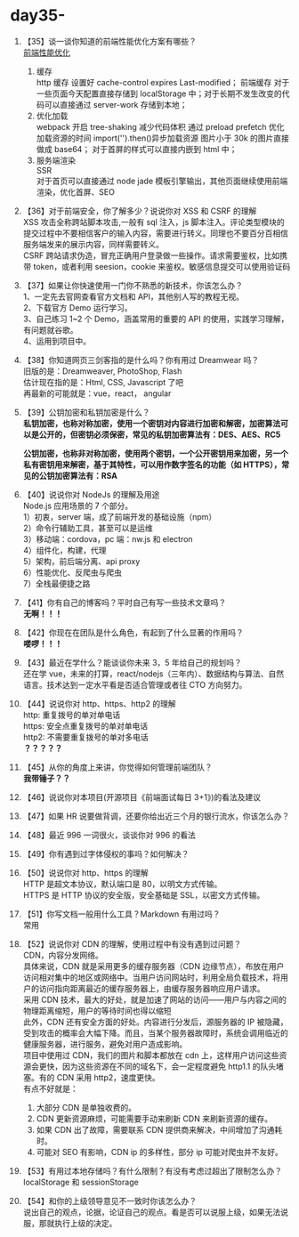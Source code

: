 # day35-

1. 【35】谈一谈你知道的前端性能优化方案有哪些？  
   [前端性能优化](https://github.com/haizlin/fe-interview/issues/131)

   1. 缓存  
      http 缓存 设置好 cache-control expires Last-modified；
      前端缓存 对于一些页面今天配置直接存储到 localStorage 中；对于长期不发生改变的代码可以直接通过 server-work 存储到本地；
   2. 优化加载  
      webpack 开启 tree-shaking 减少代码体积
      通过 preload prefetch 优化加载资源的时间
      import('').then()异步加载资源
      图片小于 30k 的图片直接做成 base64；
      对于首屏的样式可以直接内嵌到 html 中；
   3. 服务端渲染  
      SSR  
      对于首页可以直接通过 node jade 模板引擎输出，其他页面继续使用前端渲染，优化首屏、SEO

2. 【36】对于前端安全，你了解多少？说说你对 XSS 和 CSRF 的理解  
   XSS 攻击全称跨站脚本攻击,一般有 sql 注入，js 脚本注入。评论类型模块的提交过程中不要相信客户的输入内容，需要进行转义。同理也不要百分百相信服务端发来的展示内容，同样需要转义。  
   CSRF 跨站请求伪造，冒充正确用户登录做一些操作。请求需要鉴权，比如携带 token，或者利用 seesion，cookie 来鉴权。敏感信息提交可以使用验证码

3. 【37】如果让你快速使用一门你不熟悉的新技术，你该怎么办？  
   1、一定先去官网查看官方文档和 API，其他别人写的教程无视。  
   2、下载官方 Demo 运行学习。  
   3、自己练习 1~2 个 Demo，涵盖常用的重要的 API 的使用，实践学习理解，有问题就谷歌。  
   4、运用到项目中。

4. 【38】你知道网页三剑客指的是什么吗？你有用过 Dreamwear 吗？  
   旧版的是：Dreamweaver, PhotoShop, Flash  
   估计现在指的是：Html, CSS, Javascript 了吧  
   再最新的可能就是：vue，react， angular

5. 【39】公钥加密和私钥加密是什么？  
   **私钥加密，也称对称加密，使用一个密钥对内容进行加密和解密，加密算法可以是公开的，但密钥必须保密，常见的私钥加密算法有：DES、AES、RC5**

   **公钥加密，也称非对称加密，使用两个密钥，一个公开密钥用来加密，另一个私有密钥用来解密，基于其特性，可以用作数字签名的功能（如 HTTPS），常见的公钥加密算法有：RSA**

6. 【40】说说你对 NodeJs 的理解及用途  
   Node.js 应用场景的 7 个部分。  
    1）初衷，server 端，成了前端开发的基础设施（npm）  
    2）命令行辅助工具，甚至可以是运维  
    3）移动端：cordova，pc 端：nw.js 和 electron  
    4）组件化，构建，代理  
    5）架构，前后端分离、api proxy  
    6）性能优化、反爬虫与爬虫  
    7）全栈最便捷之路

7. 【41】你有自己的博客吗？平时自己有写一些技术文章吗？  
   **无啊！！！**

8. 【42】你现在在团队是什么角色，有起到了什么显著的作用吗？  
   **喽啰！！！**

9. 【43】最近在学什么？能谈谈你未来 3，5 年给自己的规划吗？  
   还在学 vue，未来的打算，react/nodejs（三年内）、数据结构与算法、自然语言。技术达到一定水平看是否适合管理或者往 CTO 方向努力。

10. 【44】说说你对 http、https、http2 的理解  
    http: 重复拨号的单对单电话  
    https: 安全点重复拨号的单对单电话  
    http2: 不需要重复拨号的单对多电话  
    **？？？？？**

11. 【45】从你的角度上来讲，你觉得如何管理前端团队？  
    **我带锤子？？**

12. 【46】说说你对本项目(开源项目《前端面试每日 3+1》)的看法及建议
13. 【47】如果 HR 说要做背调，还要你给出近三个月的银行流水，你该怎么办？
14. 【48】最近 996 一词很火，谈谈你对 996 的看法
15. 【49】你有遇到过字体侵权的事吗？如何解决？
16. 【50】说说你对 http、https 的理解  
    HTTP 是超文本协议，默认端口是 80，以明文方式传输。  
    HTTPS 是 HTTP 协议的安全版，安全基础是 SSL，以密文方式传输。
17. 【51】你写文档一般用什么工具？Markdown 有用过吗？  
    常用
18. 【52】说说你对 CDN 的理解，使用过程中有没有遇到过问题？  
    CDN，内容分发网络。  
    具体来说，CDN 就是采用更多的缓存服务器（CDN 边缘节点），布放在用户访问相对集中的地区或网络中。当用户访问网站时，利用全局负载技术，将用户的访问指向距离最近的缓存服务器上，由缓存服务器响应用户请求。  
    采用 CDN 技术，最大的好处，就是加速了网站的访问——用户与内容之间的物理距离缩短，用户的等待时间也得以缩短  
    此外，CDN 还有安全方面的好处。内容进行分发后，源服务器的 IP 被隐藏，受到攻击的概率会大幅下降。而且，当某个服务器故障时，系统会调用临近的健康服务器，进行服务，避免对用户造成影响。  
    项目中使用过 CDN，我们的图片和脚本都放在 cdn 上，这样用户访问这些资源会更快，因为这些资源在不同的域名下，会一定程度避免 http1.1 的队头堵塞。有的 CDN 采用 http2，速度更快。  
    有点不好就是：

    1. 大部分 CDN 是单独收费的。
    2. CDN 更新资源麻烦，可能需要手动来刷新 CDN 来刷新资源的缓存。
    3. 如果 CDN 出了故障，需要联系 CDN 提供商来解决，中间增加了沟通耗时。
    4. 可能对 SEO 有影响，CDN ip 的多样性，部分 ip 可能对爬虫并不友好。

19. 【53】有用过本地存储吗？有什么限制？有没有考虑过超出了限制怎么办？  
    localStorage 和 sessionStorage
20. 【54】和你的上级领导意见不一致时你该怎么办？  
    说出自己的观点，论据，论证自己的观点。看是否可以说服上级，如果无法说服，那就执行上级的决定。
